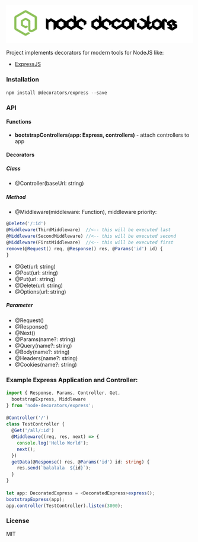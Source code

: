 ![Node Decorators](https://github.com/serhiisol/node-decorators/blob/master/decorators.png?raw=true)

Project implements decorators for modern tools for NodeJS like:
- [ExpressJS]

### Installation
```
npm install @decorators/express --save
```

### API
#### Functions
* **bootstrapControllers(app: Express, controllers)** - attach controllers to app

#### Decorators
##### Class
* @Controller(baseUrl: string)

##### Method
* @Middleware(middleware: Function), middleware priority:
```typescript
@Delete('/:id')
@Middleware(ThirdMiddleware)  //<-- this will be executed last
@Middleware(SecondMiddleware) //<-- this will be executed second
@Middleware(FirstMiddleware)  //<-- this will be executed first
remove(@Request() req, @Response() res, @Params('id') id) {
}
```
* @Get(url: string)
* @Post(url: string)
* @Put(url: string)
* @Delete(url: string)
* @Options(url: string)

##### Parameter
* @Request()
* @Response()
* @Next()
* @Params(name?: string)
* @Query(name?: string)
* @Body(name?: string)
* @Headers(name?: string)
* @Cookies(name?: string)

### Example Express Application and Controller:
```typescript
import { Response, Params, Controller, Get,
  bootstrapExpress, Middleware
} from 'node-decorators/express';

@Controller('/')
class TestController {
  @Get('/all/:id')
  @Middleware((req, res, next) => {
    console.log('Hello World');
    next();
  })
  getData(@Response() res, @Params('id') id: string) {
    res.send(`balalala  ${id}`);
  }
}

let app: DecoratedExpress = <DecoratedExpress>express();
bootstrapExpress(app);
app.controller(TestController).listen(3000);
```

### License
MIT

[ExpressJS]:http://expressjs.com
